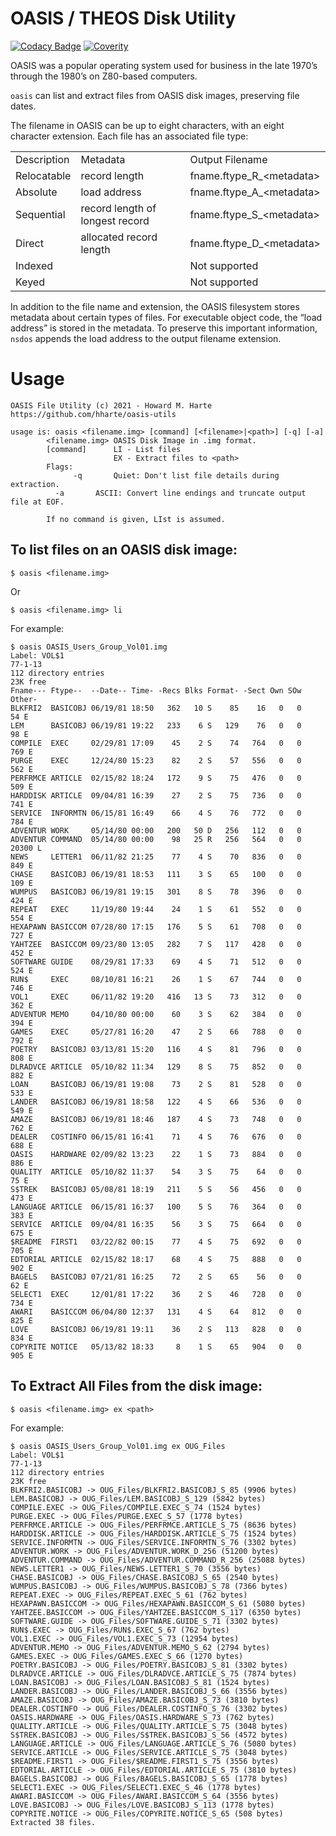 # OASIS / THEOS Disk Utility

[![Codacy Badge](https://app.codacy.com/project/badge/Grade/01e6dc1425da4801a9ca361eda559ae7)](https://www.codacy.com/gh/hharte/oasis-utils/dashboard?utm_source=github.com&amp;utm_medium=referral&amp;utm_content=hharte/oasis-utils&amp;utm_campaign=Badge_Grade)
[![Coverity](https://scan.coverity.com/projects/24657/badge.svg)](https://scan.coverity.com/projects/hharte-oasis-utils)

OASIS was a popular operating system used for business in the late 1970’s through the 1980’s on Z80-based computers.  

`oasis` can list and extract files from OASIS disk images, preserving file dates.

The filename in OASIS can be up to eight characters, with an eight character extension.  Each file has an associated file type:


<table>
  <tr>
   <td>Description
   </td>
   <td>Metadata
   </td>
   <td>Output Filename
   </td>
  </tr>
  <tr>
   <td>Relocatable
   </td>
   <td>record length
   </td>
   <td>fname.ftype_R_&lt;metadata>
   </td>
  </tr>
  <tr>
   <td>Absolute
   </td>
   <td>load address
   </td>
   <td>fname.ftype_A_&lt;metadata>
   </td>
  </tr>
  <tr>
   <td>Sequential
   </td>
   <td>record length of longest record
   </td>
   <td>fname.ftype_S_&lt;metadata>
   </td>
  </tr>
  <tr>
   <td>Direct
   </td>
   <td>allocated record length
   </td>
   <td>fname.ftype_D_&lt;metadata>
   </td>
  </tr>
  <tr>
   <td>Indexed
   </td>
   <td>
   </td>
   <td>Not supported
   </td>
  </tr>
  <tr>
   <td>Keyed
   </td>
   <td>
   </td>
   <td>Not supported
   </td>
  </tr>
</table>


In addition to the file name and extension, the OASIS filesystem stores metadata about certain types of files.  For executable object code, the “load address” is stored in the metadata.  To preserve this important information, `nsdos` appends the load address to the output filename extension.


# Usage


```
OASIS File Utility (c) 2021 - Howard M. Harte
https://github.com/hharte/oasis-utils

usage is: oasis <filename.img> [command] [<filename>|<path>] [-q] [-a]
        <filename.img> OASIS Disk Image in .img format.
        [command]      LI - List files
                       EX - Extract files to <path>
        Flags:
              -q       Quiet: Don't list file details during extraction.
	      -a       ASCII: Convert line endings and truncate output file at EOF.

        If no command is given, LIst is assumed.
```



## To list files on an OASIS disk image:


```
$ oasis <filename.img>
```


Or


```
$ oasis <filename.img> li
```


For example:


```
$ oasis OASIS_Users_Group_Vol01.img
Label: VOL$1
77-1-13
112 directory entries
23K free
Fname--- Ftype--  --Date-- Time- -Recs Blks Format- -Sect Own SOw Other-
BLKFRI2  BASICOBJ 06/19/81 18:50   362   10 S    85    16   0   0     54 E
LEM      BASICOBJ 06/19/81 19:22   233    6 S   129    76   0   0     98 E
COMPILE  EXEC     02/29/81 17:09    45    2 S    74   764   0   0    769 E
PURGE    EXEC     12/24/80 15:23    82    2 S    57   556   0   0    562 E
PERFRMCE ARTICLE  02/15/82 18:24   172    9 S    75   476   0   0    509 E
HARDDISK ARTICLE  09/04/81 16:39    27    2 S    75   736   0   0    741 E
SERVICE  INFORMTN 06/15/81 16:49    66    4 S    76   772   0   0    784 E
ADVENTUR WORK     05/14/80 00:00   200   50 D   256   112   0   0
ADVENTUR COMMAND  05/14/80 00:00    98   25 R   256   564   0   0  20300 L
NEWS     LETTER1  06/11/82 21:25    77    4 S    70   836   0   0    849 E
CHASE    BASICOBJ 06/19/81 18:53   111    3 S    65   100   0   0    109 E
WUMPUS   BASICOBJ 06/19/81 19:15   301    8 S    78   396   0   0    424 E
REPEAT   EXEC     11/19/80 19:44    24    1 S    61   552   0   0    554 E
HEXAPAWN BASICCOM 07/28/80 17:15   176    5 S    61   708   0   0    727 E
YAHTZEE  BASICCOM 09/23/80 13:05   282    7 S   117   428   0   0    452 E
SOFTWARE GUIDE    08/29/81 17:33    69    4 S    71   512   0   0    524 E
RUN$     EXEC     08/10/81 16:21    26    1 S    67   744   0   0    746 E
VOL1     EXEC     06/11/82 19:20   416   13 S    73   312   0   0    362 E
ADVENTUR MEMO     04/10/80 00:00    60    3 S    62   384   0   0    394 E
GAMES    EXEC     05/27/81 16:20    47    2 S    66   788   0   0    792 E
POETRY   BASICOBJ 03/13/81 15:20   116    4 S    81   796   0   0    808 E
DLRADVCE ARTICLE  05/10/82 11:34   129    8 S    75   852   0   0    882 E
LOAN     BASICOBJ 06/19/81 19:08    73    2 S    81   528   0   0    533 E
LANDER   BASICOBJ 06/19/81 18:58   122    4 S    66   536   0   0    549 E
AMAZE    BASICOBJ 06/19/81 18:46   187    4 S    73   748   0   0    762 E
DEALER   COSTINFO 06/15/81 16:41    71    4 S    76   676   0   0    688 E
OASIS    HARDWARE 02/09/82 13:23    22    1 S    73   884   0   0    886 E
QUALITY  ARTICLE  05/10/82 11:37    54    3 S    75    64   0   0     75 E
S$TREK   BASICOBJ 05/08/81 18:19   211    5 S    56   456   0   0    473 E
LANGUAGE ARTICLE  06/15/81 16:37   100    5 S    76   364   0   0    383 E
SERVICE  ARTICLE  09/04/81 16:35    56    3 S    75   664   0   0    675 E
$README  FIRST1   03/22/82 00:15    77    4 S    75   692   0   0    705 E
EDTORIAL ARTICLE  02/15/82 18:17    68    4 S    75   888   0   0    902 E
BAGELS   BASICOBJ 07/21/81 16:25    72    2 S    65    56   0   0     62 E
SELECT1  EXEC     12/01/81 17:22    36    2 S    46   728   0   0    734 E
AWARI    BASICCOM 06/04/80 12:37   131    4 S    64   812   0   0    825 E
LOVE     BASICOBJ 06/19/81 19:11    36    2 S   113   828   0   0    834 E
COPYRITE NOTICE   05/13/82 18:33     8    1 S    65   904   0   0    905 E
```



## To Extract All Files from the disk image:


```
$ oasis <filename.img> ex <path>
```


For example:


```
$ oasis OASIS_Users_Group_Vol01.img ex OUG_Files
Label: VOL$1   
77-1-13
112 directory entries
23K free
BLKFRI2.BASICOBJ -> OUG_Files/BLKFRI2.BASICOBJ_S_85 (9906 bytes)
LEM.BASICOBJ -> OUG_Files/LEM.BASICOBJ_S_129 (5842 bytes)
COMPILE.EXEC -> OUG_Files/COMPILE.EXEC_S_74 (1524 bytes)
PURGE.EXEC -> OUG_Files/PURGE.EXEC_S_57 (1778 bytes)
PERFRMCE.ARTICLE -> OUG_Files/PERFRMCE.ARTICLE_S_75 (8636 bytes)
HARDDISK.ARTICLE -> OUG_Files/HARDDISK.ARTICLE_S_75 (1524 bytes)
SERVICE.INFORMTN -> OUG_Files/SERVICE.INFORMTN_S_76 (3302 bytes)
ADVENTUR.WORK -> OUG_Files/ADVENTUR.WORK_D_256 (51200 bytes)
ADVENTUR.COMMAND -> OUG_Files/ADVENTUR.COMMAND_R_256 (25088 bytes)
NEWS.LETTER1 -> OUG_Files/NEWS.LETTER1_S_70 (3556 bytes)
CHASE.BASICOBJ -> OUG_Files/CHASE.BASICOBJ_S_65 (2540 bytes)
WUMPUS.BASICOBJ -> OUG_Files/WUMPUS.BASICOBJ_S_78 (7366 bytes)
REPEAT.EXEC -> OUG_Files/REPEAT.EXEC_S_61 (762 bytes)
HEXAPAWN.BASICCOM -> OUG_Files/HEXAPAWN.BASICCOM_S_61 (5080 bytes)
YAHTZEE.BASICCOM -> OUG_Files/YAHTZEE.BASICCOM_S_117 (6350 bytes)
SOFTWARE.GUIDE -> OUG_Files/SOFTWARE.GUIDE_S_71 (3302 bytes)
RUN$.EXEC -> OUG_Files/RUN$.EXEC_S_67 (762 bytes)
VOL1.EXEC -> OUG_Files/VOL1.EXEC_S_73 (12954 bytes)
ADVENTUR.MEMO -> OUG_Files/ADVENTUR.MEMO_S_62 (2794 bytes)
GAMES.EXEC -> OUG_Files/GAMES.EXEC_S_66 (1270 bytes)
POETRY.BASICOBJ -> OUG_Files/POETRY.BASICOBJ_S_81 (3302 bytes)
DLRADVCE.ARTICLE -> OUG_Files/DLRADVCE.ARTICLE_S_75 (7874 bytes)
LOAN.BASICOBJ -> OUG_Files/LOAN.BASICOBJ_S_81 (1524 bytes)
LANDER.BASICOBJ -> OUG_Files/LANDER.BASICOBJ_S_66 (3556 bytes)
AMAZE.BASICOBJ -> OUG_Files/AMAZE.BASICOBJ_S_73 (3810 bytes)
DEALER.COSTINFO -> OUG_Files/DEALER.COSTINFO_S_76 (3302 bytes)
OASIS.HARDWARE -> OUG_Files/OASIS.HARDWARE_S_73 (762 bytes)
QUALITY.ARTICLE -> OUG_Files/QUALITY.ARTICLE_S_75 (3048 bytes)
S$TREK.BASICOBJ -> OUG_Files/S$TREK.BASICOBJ_S_56 (4572 bytes)
LANGUAGE.ARTICLE -> OUG_Files/LANGUAGE.ARTICLE_S_76 (5080 bytes)
SERVICE.ARTICLE -> OUG_Files/SERVICE.ARTICLE_S_75 (3048 bytes)
$README.FIRST1 -> OUG_Files/$README.FIRST1_S_75 (3556 bytes)
EDTORIAL.ARTICLE -> OUG_Files/EDTORIAL.ARTICLE_S_75 (3810 bytes)
BAGELS.BASICOBJ -> OUG_Files/BAGELS.BASICOBJ_S_65 (1778 bytes)
SELECT1.EXEC -> OUG_Files/SELECT1.EXEC_S_46 (1778 bytes)
AWARI.BASICCOM -> OUG_Files/AWARI.BASICCOM_S_64 (3556 bytes)
LOVE.BASICOBJ -> OUG_Files/LOVE.BASICOBJ_S_113 (1778 bytes)
COPYRITE.NOTICE -> OUG_Files/COPYRITE.NOTICE_S_65 (508 bytes)
Extracted 38 files.

